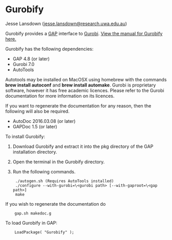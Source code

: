 # Gurobify
Jesse Lansdown (jesse.lansdown@research.uwa.edu.au)

Gurobify provides a [GAP](https://www.gap-system.org) interface to [Gurobi](http://www.gurobi.com).
[View the manual for Gurobify here.](https://github.com/jesselansdown/Gurobify/blob/master/doc/manual.pdf)

Gurobify has the following dependencies:
* GAP 4.8 (or later)
* Gurobi 7.0
* AutoTools

Autotools may be installed on MacOSX using homebrew with the commands **brew install autoconf** and **brew install automake**.
Gurobi is proprietary software, however it has free academic licences. Please refer to the Gurobi documentation for more information on its licences.

If you want to regenerate the documentation for any reason, then the following will also be required.

* AutoDoc 2016.03.08 (or later)
* GAPDoc 1.5 (or later)

To install Gurobify:

1. Download Gurobify and extract it into the pkg directory of the GAP installation directory.
2. Open the terminal in the Gurobify directory.
3. Run the following commands.

		./autogen.sh (Requires AutoTools installed)
		./configure --with-gurobi=\<gurobi path> [--with-gaproot=\<gap path>]
		make

If you wish to regenerate the documentation do

		gap.sh makedoc.g

To load Gurobify in GAP:

		LoadPackage( "Gurobify" );